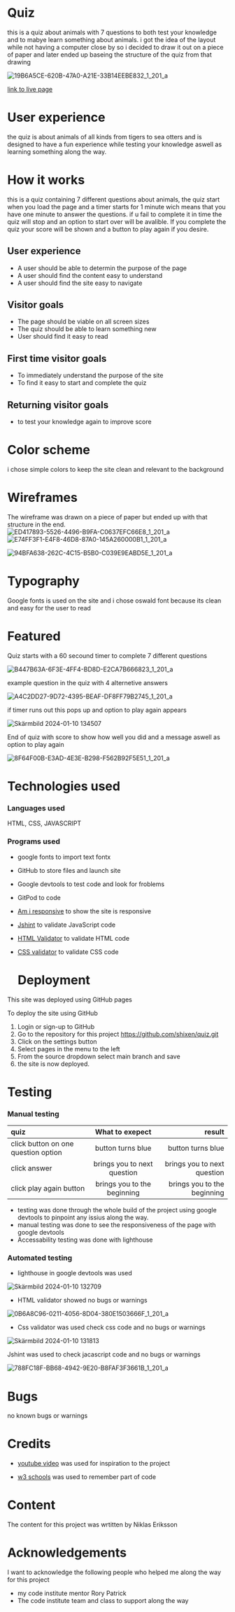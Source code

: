 # Quiz
this is a quiz about animals with 7 questions to both test your knowledge and to mabye learn something about animals.
i got the idea of the layout while not having a computer close by so i decided to draw it out on a piece of paper and later ended up baseing the structure of the quiz from that drawing

![19B6A5CE-620B-47A0-A21E-33B14EEBE832_1_201_a](https://github.com/shixen/quiz/assets/150827343/793bb52f-065b-4157-a844-4bbfc1b1a60c)

[link to live page](https://shixen.github.io/quiz/)

# User experience

the quiz is about animals of all kinds from tigers to sea otters and is designed to have a fun experience while testing your knowledge aswell as learning something along the way.

# How it works

this is a quiz containing 7 different questions about animals, the quiz start when you load the page and a timer starts for 1 minute wich means that you have one minute to answer the questions.
if u fail to complete it in time the quiz will stop and an option to start over will be avalible. If you complete the quiz your score will be shown and a button to play again if you desire.


## User experience

* A user should be able to determin the purpose of the page
* A user should find the content easy to understand
* A user should find the site easy to navigate

## Visitor goals

* The page should be viable on all screen sizes
* The quiz should be able to learn something new
* User should find it easy to read

## First time visitor goals

* To immediately understand the purpose of the site
* To find it easy to start and complete the quiz


## Returning visitor goals

* to test your knowledge again to improve score


# Color scheme

i chose simple colors to keep the site clean and relevant to the background

# Wireframes
The wireframe was drawn on a piece of paper but ended up with that structure in the end.
![ED417893-5526-4496-B9FA-C0637EFC66E8_1_201_a](https://github.com/shixen/quiz/assets/150827343/d5cd139e-b777-41f8-b58d-b3dd89741100)
![E74FF3F1-E4F8-46D8-87A0-145A260000B1_1_201_a](https://github.com/shixen/quiz/assets/150827343/bd17f869-22c3-416d-aa06-04ad25650332)



![94BFA638-262C-4C15-B5B0-C039E9EABD5E_1_201_a](https://github.com/shixen/quiz/assets/150827343/6d36f032-4548-466a-bb52-c0e6ccdc53d6)

# Typography

Google fonts is used on the site and i chose oswald font because its clean and easy for the user to read

# Featured

Quiz starts with a 60 secound timer to complete 7 different questions

![B447B63A-6F3E-4FF4-BD8D-E2CA7B666823_1_201_a](https://github.com/shixen/quiz/assets/150827343/31c153c6-f792-4604-8e43-6389e077351d)

example question in the quiz with 4 alternetive answers

![A4C2DD27-9D72-4395-BEAF-DF8FF79B2745_1_201_a](https://github.com/shixen/quiz/assets/150827343/b64bcb75-5e39-423b-8578-b6e04b9400de)

if timer runs out this pops up and option to play again appears

![Skärmbild 2024-01-10 134507](https://github.com/shixen/quiz/assets/150827343/c310a3b4-7a0b-40aa-8acc-5831e00ff628)


End of quiz with score to show how well you did and  a message aswell as option to play again

![8F64F00B-E3AD-4E3E-B298-F562B92F5E51_1_201_a](https://github.com/shixen/quiz/assets/150827343/8f5953b3-f821-4d4c-bd75-fcf7821ecc3e)

# Technologies used

### Languages used 

HTML, CSS, JAVASCRIPT

### Programs used

* google fonts to import text fontx
* GitHub to store files and launch site
* Google devtools to test code and look for froblems
* GitPod to code
* [Am i responsive](https://amiresponsive.co.uk/) to show the site is responsive
* [Jshint](https://jshint.com/) to validate JavaScript code
* [HTML Validator](https://validator.w3.org/) to validate HTML code
* [CSS validator](https://validator.w3.org/) to validate CSS code

  # Deployment

This site was deployed using GitHub pages

To deploy the site using GitHub

1. Login or sign-up to GitHub
2. Go to the repository for this project https://github.com/shixen/quiz.git
3. Click on the settings button
4. Select pages in the menu to the left
5. From the source dropdown select main branch and save
6. the site is now deployed.

# Testing

### Manual testing

|  quiz  | What to exepect | result |
| :---         |     :---:      |          ---: |
| click button on one question option | button turns blue   | button turns blue |
| click answer  | brings you to next question     |  brings you to next question |
| click play again button  | brings you to the beginning   | brings you to the beginning |

* testing was done through the whole build of the project using google devtools to pinpoint any issius along the way.
* manual testing was done to see the responsiveness of the page with google devtools
* Accessability testing was done with lighthouse



### Automated testing

* lighthouse in google devtools was used

 ![Skärmbild 2024-01-10 132709](https://github.com/shixen/quiz/assets/150827343/dccc5652-d605-4963-b962-4b7e96bd8f7b)

 * HTML validator showed no bugs or warnings

![0B6A8C96-0211-4056-8D04-380E1503666F_1_201_a](https://github.com/shixen/quiz/assets/150827343/e8ee0d80-11e8-4007-ac54-c58d8443e76a)




 * Css validator was used check css code and no bugs or warnings
   
  ![Skärmbild 2024-01-10 131813](https://github.com/shixen/quiz/assets/150827343/052e9f20-7ccf-44ba-b3c8-08700682d8e8)

  Jshint was used to check jacascript code and no bugs or warnings
  
![788FC18F-BB68-4942-9E20-B8FAF3F3661B_1_201_a](https://github.com/shixen/quiz/assets/150827343/8c294ef2-8274-482f-a1bc-1f8c067dfc64)

  

  # Bugs

 no known bugs or warnings

# Credits

* [youtube video](https://www.youtube.com/watch?v=p-2G-7vLuV4) was used for inspiration to the project

* [w3 schools](https://www.w3schools.com/jsref/jsref_try_catch.asp) was used to remember part of code

# Content

The content for this project was wrtitten by Niklas Eriksson 

# Acknowledgements

I want to acknowledge the following people who helped me along the way for this project

* my code institute mentor Rory Patrick
* The code institute team and class to support along the way


  


  
